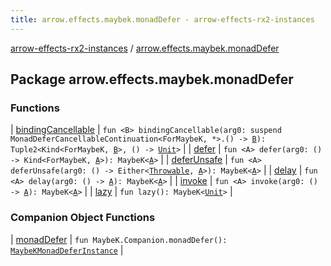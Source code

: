 ```yaml
---
title: arrow.effects.maybek.monadDefer - arrow-effects-rx2-instances
---
```


[arrow-effects-rx2-instances](../index.html) / [arrow.effects.maybek.monadDefer](./index.html)

## Package arrow.effects.maybek.monadDefer

### Functions

| [bindingCancellable](binding-cancellable.html) | `fun <B> bindingCancellable(arg0: suspend MonadDeferCancellableContinuation<ForMaybeK, *>.() -> `[`B`](binding-cancellable.html#B)`): Tuple2<Kind<ForMaybeK, `[`B`](binding-cancellable.html#B)`>, () -> `[`Unit`](https://kotlinlang.org/api/latest/jvm/stdlib/kotlin/-unit/index.html)`>` |
| [defer](defer.html) | `fun <A> defer(arg0: () -> Kind<ForMaybeK, `[`A`](defer.html#A)`>): MaybeK<`[`A`](defer.html#A)`>` |
| [deferUnsafe](defer-unsafe.html) | `fun <A> deferUnsafe(arg0: () -> Either<`[`Throwable`](https://kotlinlang.org/api/latest/jvm/stdlib/kotlin/-throwable/index.html)`, `[`A`](defer-unsafe.html#A)`>): MaybeK<`[`A`](defer-unsafe.html#A)`>` |
| [delay](delay.html) | `fun <A> delay(arg0: () -> `[`A`](delay.html#A)`): MaybeK<`[`A`](delay.html#A)`>` |
| [invoke](invoke.html) | `fun <A> invoke(arg0: () -> `[`A`](invoke.html#A)`): MaybeK<`[`A`](invoke.html#A)`>` |
| [lazy](lazy.html) | `fun lazy(): MaybeK<`[`Unit`](https://kotlinlang.org/api/latest/jvm/stdlib/kotlin/-unit/index.html)`>` |

### Companion Object Functions

| [monadDefer](monad-defer.html) | `fun MaybeK.Companion.monadDefer(): `[`MaybeKMonadDeferInstance`](../arrow.effects/-maybe-k-monad-defer-instance/index.html) |

